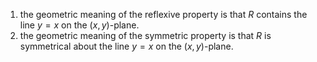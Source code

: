 1. the geometric meaning of the reflexive property is that $R$ contains the line $y=x$ on the $(x,y)$-plane.
2. the geometric meaning of the symmetric property is that $R$ is symmetrical about the line $y=x$ on the $(x,y)$-plane.
